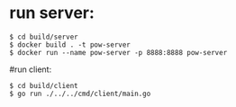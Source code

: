 # run server:
```shell
$ cd build/server
$ docker build . -t pow-server 
$ docker run --name pow-server -p 8888:8888 pow-server  
```

#run client:
```shell
$ cd build/client
$ go run ./../../cmd/client/main.go

```